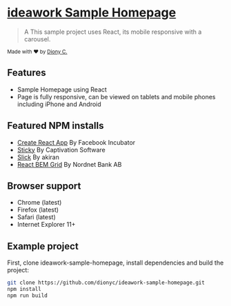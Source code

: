 # [ideawork Sample Homepage](https://dionyc.github.io/ideawork-sample-homepage)
> A This sample project uses React, its mobile responsive with a carousel.

<div>
  <sub>Made with ❤︎ by <a href="https://twitter.com/dionycdot" target="_blank">Diony C.</a></sub>
</div>

## Features

* Sample Homepage using React
* Page is fully responsive, can be viewed on tablets and mobile phones including iPhone and Android 

## Featured NPM installs

* <a href="https://github.com/facebookincubator/create-react-app" target="_blank">Create React App</a> By Facebook Incubator
* <a href="https://github.com/captivationsoftware/react-sticky" target="_blank">Sticky</a> By Captivation Software
* <a href="https://github.com/akiran/react-slick" target="_blank">Slick</a> By akiran
* <a href="https://github.com/akiran/react-slick" target="_blank">React BEM Grid</a> By Nordnet Bank AB

## Browser support

* Chrome (latest)
* Firefox (latest)
* Safari (latest)
* Internet Explorer 11+

## Example project

First, clone ideawork-sample-homepage, install dependencies and build the project:

```sh
git clone https://github.com/dionyc/ideawork-sample-homepage.git
npm install
npm run build
```

